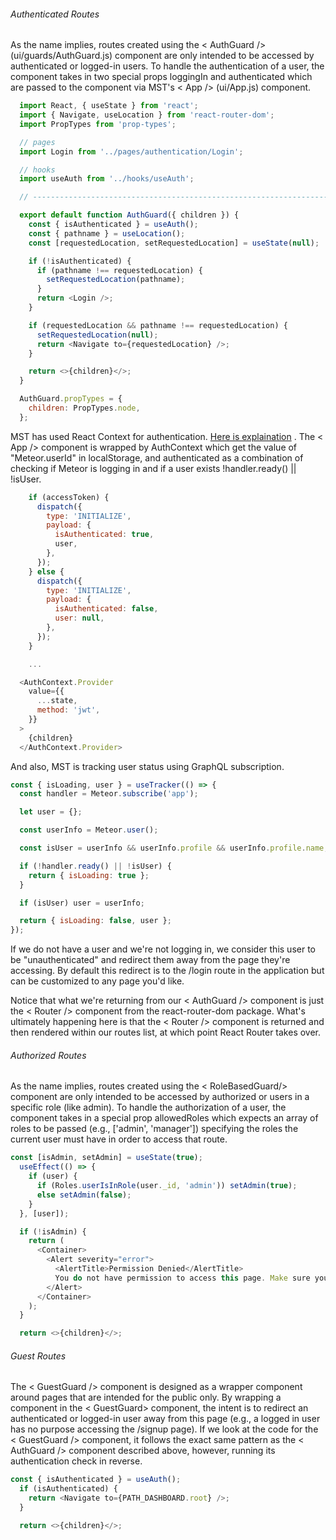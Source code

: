 <h6> Authenticated Routes </h6>
As the name implies, routes created using the <span class="badge">< AuthGuard /></span>(ui/guards/AuthGuard.js) component are only intended to be accessed by authenticated or logged-in users. To handle the authentication of a user, the component takes in two special props loggingIn and authenticated which are passed to the component via MST's <span class="badge">< App /></span> (ui/App.js) component.

~~~js
  import React, { useState } from 'react';
  import { Navigate, useLocation } from 'react-router-dom';
  import PropTypes from 'prop-types';

  // pages
  import Login from '../pages/authentication/Login';

  // hooks
  import useAuth from '../hooks/useAuth';

  // ----------------------------------------------------------------------

  export default function AuthGuard({ children }) {
    const { isAuthenticated } = useAuth();
    const { pathname } = useLocation();
    const [requestedLocation, setRequestedLocation] = useState(null);

    if (!isAuthenticated) {
      if (pathname !== requestedLocation) {
        setRequestedLocation(pathname);
      }
      return <Login />;
    }

    if (requestedLocation && pathname !== requestedLocation) {
      setRequestedLocation(null);
      return <Navigate to={requestedLocation} />;
    }

    return <>{children}</>;
  }

  AuthGuard.propTypes = {
    children: PropTypes.node,
  };
~~~

MST has used React Context for authentication. [Here is explaination](https://reactjs.org/docs/context.html) .
The <span class="badge">< App /></span> component is wrapped by AuthContext which get the value of <span class="badge">"Meteor.userId"</span> in localStorage, and authenticated as a combination of checking if Meteor is logging in and if a user exists <span class="badge">!handler.ready() || !isUser</span>.

~~~js
    if (accessToken) {
      dispatch({
        type: 'INITIALIZE',
        payload: {
          isAuthenticated: true,
          user,
        },
      });
    } else {
      dispatch({
        type: 'INITIALIZE',
        payload: {
          isAuthenticated: false,
          user: null,
        },
      });
    }

    ...

  <AuthContext.Provider
    value={{
      ...state,
      method: 'jwt',
    }}
  >
    {children}
  </AuthContext.Provider>
~~~


And also, MST is tracking user status using GraphQL subscription.

~~~js
const { isLoading, user } = useTracker(() => {
  const handler = Meteor.subscribe('app');

  let user = {};

  const userInfo = Meteor.user();

  const isUser = userInfo && userInfo.profile && userInfo.profile.name;

  if (!handler.ready() || !isUser) {
    return { isLoading: true };
  }

  if (isUser) user = userInfo;

  return { isLoading: false, user };
});
~~~

If we do not have a user and we're not logging in, we consider this user to be "unauthenticated" and redirect them away from the page they're accessing. By default this redirect is to the <span class="badge">/login</span> route in the application but can be customized to any page you'd like.

Notice that what we're returning from our <span class="badge">< AuthGuard /></span> component is just the <span class="badge">< Router /></span> component from the react-router-dom package. What's ultimately happening here is that the <span class="badge">< Router /></span> component is returned and then rendered within our routes list, at which point React Router takes over.


<h6> Authorized Routes </h6>

As the name implies, routes created using the <span class="badge">< RoleBasedGuard/></span> component are only intended to be accessed by authorized or users in a specific role (like admin). To handle the authorization of a user, the component takes in a special prop allowedRoles which expects an array of roles to be passed (e.g., ['admin', 'manager']) specifying the roles the current user must have in order to access that route.

~~~js
const [isAdmin, setAdmin] = useState(true);
  useEffect(() => {
    if (user) {
      if (Roles.userIsInRole(user._id, 'admin')) setAdmin(true);
      else setAdmin(false);
    }
  }, [user]);

  if (!isAdmin) {
    return (
      <Container>
        <Alert severity="error">
          <AlertTitle>Permission Denied</AlertTitle>
          You do not have permission to access this page. Make sure you are an admin.
        </Alert>
      </Container>
    );
  }

  return <>{children}</>;
~~~

<h6> Guest Routes </h6>

The <span class="badge">< GuestGuard /></span> component is designed as a wrapper component around pages that are intended for the public only. By wrapping a component in the <span class="badge">< GuestGuard></span> component, the intent is to redirect an authenticated or logged-in user away from this page (e.g., a logged in user has no purpose accessing the /signup page). If we look at the code for the <span class="badge">< GuestGuard /></span> component, it follows the exact same pattern as the <span class="badge">< AuthGuard /></span> component described above, however, running its authentication check in reverse.

~~~js
const { isAuthenticated } = useAuth();
  if (isAuthenticated) {
    return <Navigate to={PATH_DASHBOARD.root} />;
  }

  return <>{children}</>;
~~~